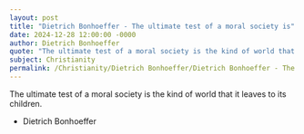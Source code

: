 ```yaml
---
layout: post
title: "Dietrich Bonhoeffer - The ultimate test of a moral society is"
date: 2024-12-28 12:00:00 -0000
author: Dietrich Bonhoeffer
quote: "The ultimate test of a moral society is the kind of world that it leaves to its children."
subject: Christianity
permalink: /Christianity/Dietrich Bonhoeffer/Dietrich Bonhoeffer - The ultimate test of a moral society is
---
```


The ultimate test of a moral society is the kind of world that it leaves to its children.

- Dietrich Bonhoeffer
